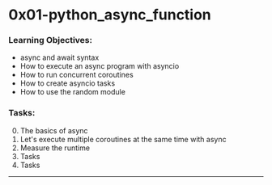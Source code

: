 # 0x01-python_async_function

### Learning Objectives:
 - async and await syntax
 - How to execute an async program with asyncio
 - How to run concurrent coroutines
 - How to create asyncio tasks
 - How to use the random module

### Tasks:
0. The basics of async
1. Let's execute multiple coroutines at the same time with async
2. Measure the runtime
3. Tasks
4. Tasks

---
